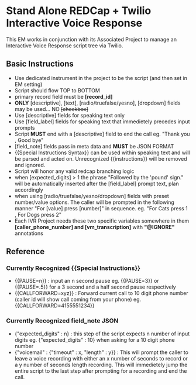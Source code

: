 # Stand Alone REDCap + Twilio Interactive Voice Response

This EM works in conjunction with its Associated Project to manage an Interactive Voice Response script tree via Twilio.

## Basic Instructions

* Use dedicated instrument in the project to be the script (and then set in EM setting)
* Script should flow TOP to BOTTOM
* primary record field must be **[record_id]**
* **ONLY** [descriptive], [text], [radio/truefalse/yesno], [dropdown] fields may be used... NO ~~[checkbox]~~
* Use [descriptive] fields for speaking text only
* Use [field_label] fields for speaking text that immedietely precedes input prompts
* Script **MUST** end with a [descriptive] field to end the call eg. "Thank you , Good bye"
* [field_note] fields pass in meta data and **MUST** be JSON FORMAT
* {{Special Instructions Syntax}} can be used within speaking text and will be parsed and acted on.  Unrecognized {{instructions}} will be removed and ignored.
* Script will honor any valid redcap branching logic
* when [expected_digits] > 1 the phrase "Followed by the 'pound' sign." will be automatically inserted after the [field_label] prompt text, plan accordingly
* when using [radio/truefalse/yesno/dropdown] fields with preset number/value options.  The caller will be prompted in the following manner "For [value] press [number]" in sequence.   eg. "For Cats press 1 ,  For Dogs press 2"
* Each IVR Project needs these two specific variables somewhere in them **[caller_phone_number] and [vm_transcription]** with **"@IGNORE"** annotations

## Reference

### Currently Recognized {{Special Instructions}}
* {{PAUSE=n}} : input an n second pause eg. {{PAUSE=3}} or {{PAUSE=.5}} for a 3 second and a half second pause respectively
* {{CALLFORWARD=xyz}} : Forward current call to 10 digit phone number (caller id will show call coming from your phone) eg. {{CALLFORWARD=4155551234}}

### Currently Recognized field_note JSON
* {"expected_digits" : n} : this step of the script expects n number of input digits eg. {"expected_digits" : 10} when asking for a 10 digit phone number
* {"voicemail" : {"timeout" : x, "length" : y}} : This will prompt the caller to leave a voice recording with either an x number of seconds to record or a y number of seconds length recording.  This will immedietely jump the entire script to the last step after prompting for a recording and end the call.  



